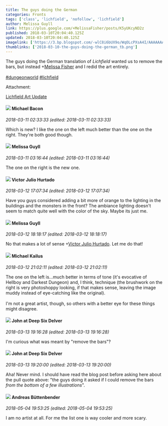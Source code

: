 ```yaml
---
title: The guys doing the German
categories: Fronts
tags: ['class', 'lichfield', 'nofollow', 'lichfield']
author: Melissa Guyll
link: https://plus.google.com/+MelissaFisher/posts/K5yUKcyND2z
published: 2018-03-10T20:04:40.125Z
updated: 2018-03-10T20:04:40.125Z
imagelink: ['https://3.bp.blogspot.com/-wlC8i6bUX9o/WqOLcPXsA4I/AAAAAAAAbow/0ZRVAe2E-7cLEgk5L_9JMx3B8Tw7qGwKgCLcBGAs/s1600/lichfield%2Bcover%2Bcomparisons.png']
thumblinks: ['2018-03-10-the-guys-doing-the-german_tb.png']
---
```


The guys doing the German translation of <i>Lichfield</i> wanted us to remove the bars, but instead <span class="proflinkWrapper"><span class="proflinkPrefix">+</span><a class="proflink" href="https://plus.google.com/104623400813415689503" oid="104623400813415689503">Melissa Fisher</a></span> and I redid the art entirely.<br /><br /><a rel="nofollow" class="ot-hashtag" href="https://plus.google.com/s/%23dungeonworld/posts">#dungeonworld</a> <a rel="nofollow" class="ot-hashtag" href="https://plus.google.com/s/%23lichfield/posts">#lichfield</a>


Attachment:

<a href='http://daegames.blogspot.com/2018/03/lichfield-art-update.html'>Lichfield Art Update</a>


<div id='comment z135wzwrhwiter43g232tznqwwi2znhas04'>
  <h4><img src='{{site.baseurl}}//images/avatars/114020196546350685241_photo.jpg'> Michael Bacon</h4>
      <p><cite>2018-03-11 02:33:33 (edited: 2018-03-11 02:33:33)</cite></p>
        <p>Which is new? I like the one on the left much better than the one on the right. They&#39;re both good though.</p>
</div>
        

<div id='comment z135wzwrhwiter43g232tznqwwi2znhas04'>
  <h4><img src='{{site.baseurl}}//images/avatars/104623400813415689503_photo.jpg'> Melissa Guyll</h4>
      <p><cite>2018-03-11 03:16:44 (edited: 2018-03-11 03:16:44)</cite></p>
        <p>The one on the right is the new one.</p>
</div>
        

<div id='comment z135wzwrhwiter43g232tznqwwi2znhas04'>
  <h4><img src='{{site.baseurl}}//images/avatars/104881770392672110983_photo.jpg'> Victor Julio Hurtado</h4>
      <p><cite>2018-03-12 17:07:34 (edited: 2018-03-12 17:07:34)</cite></p>
        <p>Have you guys considered adding a bit more of orange to the lighting in the buildings and the monsters in the front? The ambiance lighting doesn&#39;t seem to match quite well with the color of the sky. Maybe its just me.<br /></p>
</div>
        

<div id='comment z135wzwrhwiter43g232tznqwwi2znhas04'>
  <h4><img src='{{site.baseurl}}//images/avatars/104623400813415689503_photo.jpg'> Melissa Guyll</h4>
      <p><cite>2018-03-12 18:18:17 (edited: 2018-03-12 18:18:17)</cite></p>
        <p>No that makes a lot of sense <span class="proflinkWrapper"><span class="proflinkPrefix">+</span><a class="proflink" href="https://plus.google.com/104881770392672110983" oid="104881770392672110983">Victor Julio Hurtado</a></span>. Let me do that!</p>
</div>
        

<div id='comment z135wzwrhwiter43g232tznqwwi2znhas04'>
  <h4><img src='{{site.baseurl}}//images/avatars/114493035025354983838_photo.jpg'> Michael Kailus</h4>
      <p><cite>2018-03-12 21:02:11 (edited: 2018-03-12 21:02:11)</cite></p>
        <p>The one on the left is...much better in terms of tone (it&#39;s evocative of Hellboy and Darkest Dungeon) and, I think, technique (the brushwork on the right is very photoshoppy looking, if that makes sense, leaving the image muddy instead of eye-catching like the original).<br /><br />I&#39;m not a great artist, though, so others with a better eye for these things might disagree.</p>
</div>
        

<div id='comment z135wzwrhwiter43g232tznqwwi2znhas04'>
  <h4><img src='{{site.baseurl}}//images/avatars/104675236432730777219_photo.jpg'> John at Deep Six Delver</h4>
      <p><cite>2018-03-13 19:16:28 (edited: 2018-03-13 19:16:28)</cite></p>
        <p>I&#39;m curious what was meant by &quot;remove the bars&quot;?</p>
</div>
        

<div id='comment z135wzwrhwiter43g232tznqwwi2znhas04'>
  <h4><img src='{{site.baseurl}}//images/avatars/104675236432730777219_photo.jpg'> John at Deep Six Delver</h4>
      <p><cite>2018-03-13 19:20:00 (edited: 2018-03-13 19:20:00)</cite></p>
        <p>Aha! Never mind. I should have read the blog post before asking here about the pull quote above: &quot;the guys doing it asked if I could remove the bars <i>from the bottom of a few illustrations</i>&quot;.</p>
</div>
        

<div id='comment z135wzwrhwiter43g232tznqwwi2znhas04'>
  <h4><img src='{{site.baseurl}}//images/avatars/114699826006450322431_photo.jpg'> Andreas Büttenbender</h4>
      <p><cite>2018-05-04 19:53:25 (edited: 2018-05-04 19:53:25)</cite></p>
        <p>I am no artist at all. For me the list one is way cooler and more scary.</p>
</div>
        